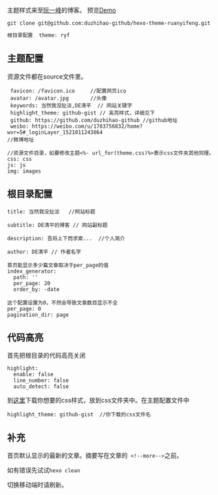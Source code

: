 
主题样式来至[阮一峰](http://www.ruanyifeng.com/blog/)的博客。 预览[Demo](https://www.lhccc.top/)

```git 
git clone git@github.com:duzhihao-github/hexo-theme-ruanyifeng.git
```

```js
根目录配置  theme: ryf
```



## 主题配置

资源文件都在source文件里。

```
 favicon: /favicon.ico     //配置网页ico
 avatar: /avatar.jpg       //头像
 keywords: 当然我没扯淡,DE清平  // 网站关键字
 highlight_theme: github-gist // 高亮样式，详细见下
 github: https://github.com/duzhihao-github //github地址
 weibo: https://weibo.com/u/1783756832/home?wvr=5#_loginLayer_1521011243864
//微博地址

//资源文件目录，如要修改主题<%- url_for(theme.css)%>表示css文件夹其他同理。
css: css
js: js
img: images
```

## 根目录配置

```
title: 当然我没扯淡   //网站标题

subtitle: DE清平的博客 // 网站副标题

description: 吾将上下而求索...  //个人简介

author: DE清平 // 作者名字

```

```
首页能显示多少篇文章取决于per_page的值
index_generator:
  path: ''  
  per_page: 20
  order_by: -date
```

```
这个配置设置为0，不然会导致文章数目显示不全
per_page: 0
pagination_dir: page
```

## 代码高亮

首先把根目录的代码高亮关闭

```
highlight:
  enable: false
  line_number: false
  auto_detect: false
```

到[这里](https://highlightjs.org/)下载你想要的css样式，放到css文件夹中。在主题配置文件中

```
highlight_theme: github-gist  //你下载的css文件名
```

## 补充

首页默认显示的最新的文章。摘要写在文章的` <!--more-->`之前。

如有错误先试试`hexo clean`

切换移动端时请刷新。
